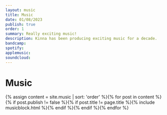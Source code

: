 ```yaml
---
layout: music
title: Music
date: 01/08/2023
publish: true
order: 1
summary: Really exciting music!
description: Kinna has been producing exciting music for a decade.
bandcamp:
spotify:
applemusic:
soundcloud:
---
```

<div class="main" markdown="1">

# Music

{% assign content = site.music | sort: 'order' %}{% for post in content %}{% if post.publish != false %}{% if post.title != page.title %}{% include musicblock.html %}{% endif %}{% endif %}{% endfor %}

</div>